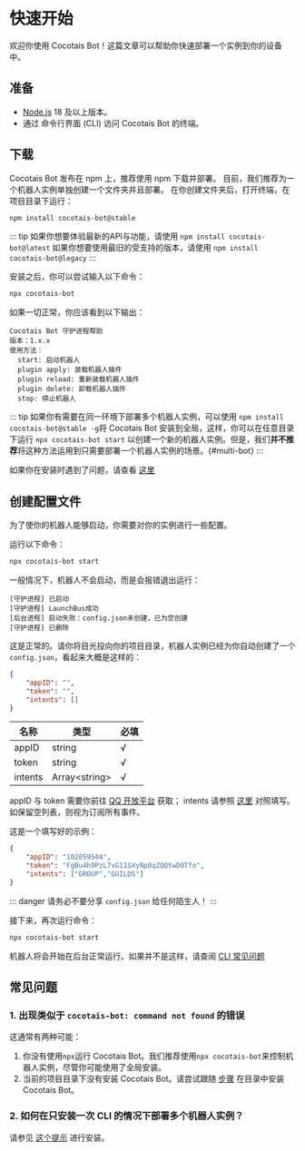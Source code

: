 # 快速开始

欢迎你使用 Cocotais Bot！这篇文章可以帮助你快速部署一个实例到你的设备中。

## 准备

- [Node.js](https://nodejs.org/) 18 及以上版本。
- 通过 命令行界面 (CLI) 访问 Cocotais Bot 的终端。

## 下载

Cocotais Bot 发布在 npm 上，推荐使用 npm 下载并部署。
目前，我们推荐为一个机器人实例单独创建一个文件夹并且部署。
在你创建文件夹后，打开终端，在项目目录下运行：

```bash
npm install cocotais-bot@stable
```

::: tip
如果你想要体验最新的API与功能，请使用 `npm install cocotais-bot@latest`
如果你想要使用最旧的受支持的版本，请使用 `npm install cocotais-bot@legacy`
:::

安装之后，你可以尝试输入以下命令：

```bash
npx cocotais-bot
```

如果一切正常，你应该看到以下输出：

```
Cocotais Bot 守护进程帮助
版本：1.x.x
使用方法：
  start: 启动机器人
  plugin apply: 装载机器人插件
  plugin reload: 重新装载机器人插件
  plugin delete: 卸载机器人插件
  stop: 停止机器人
```

::: tip
如果你有需要在同一环境下部署多个机器人实例，可以使用 `npm install cocotais-bot@stable -g`将 Cocotais Bot 安装到全局，这样，你可以在任意目录下运行 `npx cocotais-bot start` 以创建一个新的机器人实例。但是，我们**并不推荐**将这种方法运用到只需要部署一个机器人实例的场景。{#multi-bot}
:::

如果你在安装时遇到了问题，请查看 [这里](#常见问题)

## 创建配置文件

为了使你的机器人能够启动，你需要对你的实例进行一些配置。

运行以下命令：

```bash
npx cocotais-bot start
```

一般情况下，机器人不会启动，而是会报错退出运行：

```
[守护进程] 已启动
[守护进程] LaunchBus成功
[后台进程] 启动失败：config.json未创建，已为您创建
[守护进程] 已删除
```

这是正常的。请你将目光投向你的项目目录，机器人实例已经为你自动创建了一个 `config.json`，看起来大概是这样的：

```json
{
    "appID": "",
    "token": "",
    "intents": []
}
```

| 名称    | 类型            | 必填 |
| ------- | --------------- | ---- |
| appID   | string          | √    |
| token   | string          | √    |
| intents | Array\<string\> | √    |

appID 与 token 需要你前往 [QQ 开放平台](https://q.qq.com/qqbot/#/developer/developer-setting) 获取；
intents 请参照 [这里](https://bot.q.qq.com/wiki/develop/api-v2/dev-prepare/interface-framework/event-emit.html#%E4%BA%8B%E4%BB%B6%E8%AE%A2%E9%98%85intents) 对照填写。如保留空列表，则视为订阅所有事件。

这是一个填写好的示例：

```json
{
    "appID": "102059584",
    "token": "FgBu4h9PzL7vG11SXyNp8qZQQtwD0Tfo",
    "intents": ["GROUP","GUILDS"]
}
```

::: danger
请务必不要分享 `config.json` 给任何陌生人！
:::

接下来，再次运行命令：

```bash
npx cocotais-bot start
```

机器人将会开始在后台正常运行。如果并不是这样，请查阅 [CLI 常见问题](/starter/cli#常见问题)

## 常见问题

### 1. 出现类似于 `cocotais-bot: command not found` 的错误

这通常有两种可能：

1. 你没有使用`npx`运行 Cocotais Bot。我们推荐使用`npx cocotais-bot`来控制机器人实例，尽管你可能使用了全局安装。
2. 当前的项目目录下没有安装 Cocotais Bot。请尝试跟随 [步骤](#下载) 在目录中安装 Cocotais Bot。

### 2. 如何在只安装一次 CLI 的情况下部署多个机器人实例？

请参见 [这个提示](#multi-bot) 进行安装。
